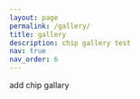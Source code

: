 ```yaml
---
layout: page
permalink: /gallery/
title: gallery
description: chip gallery test
nav: true
nav_order: 6
---
```

add chip gallary